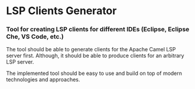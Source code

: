 # LSP Clients Generator

### Tool for creating LSP clients for different IDEs (Eclipse, Eclipse Che, VS Code, etc.) 

The tool should be able to generate clients for the Apache Camel LSP server first. Although, it should be able to produce clients for an arbitrary LSP server.

The implemented tool should be easy to use and build on top of modern technologies and approaches.
